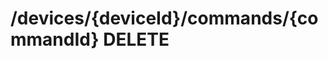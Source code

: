 #  /devices/{deviceId}/commands/{commandId} DELETE

<api-endpoint openapi-path="../../resources/openapi.yaml" method="DELETE" endpoint="/devices/{deviceId}/commands/{commandId}"></api-endpoint>